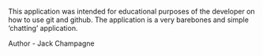This application was intended for educational purposes of the developer on how to use git and github. The application is a very barebones and simple ‘chatting’ application.

Author - Jack Champagne
